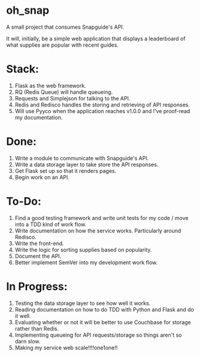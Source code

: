 oh_snap
=======

A small project that consumes Snapguide's API.

It will, initially, be a simple web application that displays a leaderboard of what supplies are popular with recent guides.

Stack:
=======
1. Flask as the web framework.
2. RQ (Redis Queue) will handle queueing.
3. Requests and Simplejson for talking to the API.
4. Redis and Redisco handles the storing and retrieving of API responses.
5. Will use Pyyco when the application reaches v1.0.0 and I've proof-read my documentation.

Done:
======
1. Write a module to communicate with Snapguide's API.
2. Write a data storage layer to take store the API responses.
3. Get Flask set up so that it renders pages.
4. Begin work on an API.

To-Do:
======
1. Find a good testing framework and write unit tests for my code / move into a TDD kind of work flow.
2. Write documentation on how the service works. Particularly around Redisco.
3. Write the front-end.
4. Write the logic for sorting supplies based on popularity.
5. Document the API.
6. Better implement SemVer into my development work flow.

In Progress:
======
1. Testing the data storage layer to see how well it works.
2. Reading documentation on how to do TDD with Python and Flask and do it well.
3. Evaluating whether or not it will be better to use Couchbase for storage rather than Redis.
4. Implementing queueing for API requests/storage so things aren't so darn slow.
5. Making my service web scale!!!!one1one!!

